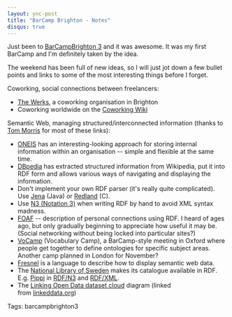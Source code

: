```yaml
---
layout: ync-post
title: "BarCamp Brighton - Notes"
disqus: true
---
```


Just been to
[BarCampBrighton 3](http://barcampbrighton.org/) and it was awesome. It was my first BarCamp and I'm
definitely taken by the idea.

The weekend has been full of new ideas, so I will just jot down a few
bullet points and links to some of the most interesting things before I forget.

Coworking, social connections between freelancers:

* [The Werks](http://thewerks.org.uk/), a coworking organisation in Brighton
* Coworking worldwide on the [Coworking Wiki](http://coworking.pbwiki.com/)

Semantic Web, managing structured/interconnected information (thanks to
[Tom Morris](http://tommorris.org/) for most of these links):

* [ONEIS](http://www.oneis.co.uk/) has an interesting-looking approach for storing
internal information within an organisation -- simple and flexible at the same
time.
* [DBpedia](http://dbpedia.org/) has extracted structured information from Wikipedia,
put it into RDF form and allows various ways of navigating and displaying the
information.
* Don't implement your own RDF parser (it's really quite complicated). Use
[Jena](http://jena.sourceforge.net/) (Java) or [Redland](http://librdf.org/) (C).
* Use [N3 (Notation 3)](http://www.w3.org/DesignIssues/Notation3.html) when writing RDF by hand to avoid
XML syntax madness.
* [FOAF](http://xmlns.com/foaf/spec/) -- description of personal connections using
RDF. I heard of ages ago, but only gradually beginning to appreciate how useful it may be. (Social
networking without being locked into particular
sites?)
* [VoCamp](http://vocamp.org/) (Vocabulary Camp), a BarCamp-style meeting in Oxford
where people get together to define ontologies for specific subject areas. Another camp planned in
London for November?
* [Fresnel](http://www.w3.org/2005/04/fresnel-info/) is a language to describe how
to display semantic web data.
* The [National Library of Sweden](http://www.kb.se/hjalp/english/) makes its catalogue available in RDF.
E.g. [Pippi](http://libris.kb.se/bib/10438681) in
[RDF/N3](http://libris.kb.se/data/bib/10438681?format=text%2Frdf%2Bn3) and
[RDF/XML](http://libris.kb.se/data/bib/10438681?format=application%2Frdf%2Bxml).
* The [Linking Open Data dataset cloud](http://richard.cyganiak.de/2007/10/lod/) diagram (linked
from [linkeddata.org](http://linkeddata.org/))

Tags: barcampbrighton3
